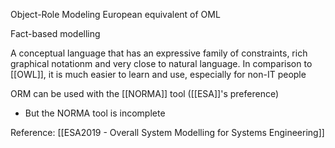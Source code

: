 Object-Role Modeling
European equivalent of OML

Fact-based modelling

A conceptual language that has an expressive family of constraints, rich graphical notationm and very close to natural language.
In comparison to [[OWL]], it is much easier to learn and use, especially for non-IT people


ORM can be used with the [[NORMA]] tool ([[ESA]]'s preference)
- But the NORMA tool is incomplete


Reference: [[ESA2019 - Overall System Modelling for Systems Engineering]]